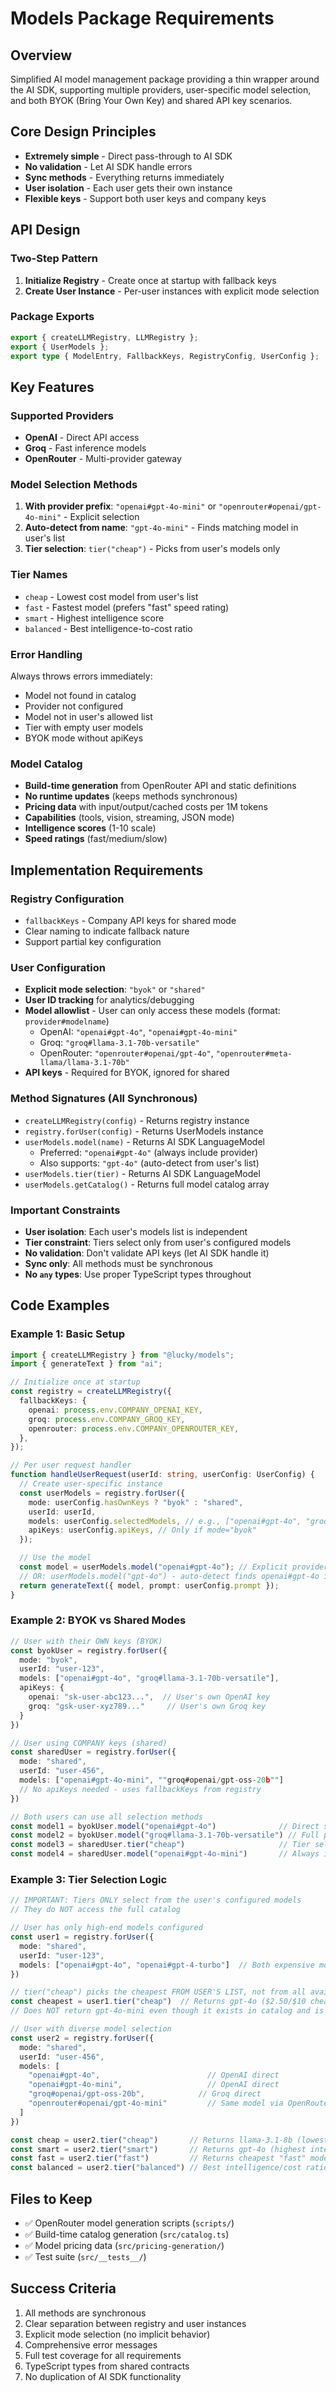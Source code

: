 # Models Package Requirements

## Overview

Simplified AI model management package providing a thin wrapper around the AI SDK, supporting multiple providers, user-specific model selection, and both BYOK (Bring Your Own Key) and shared API key scenarios.

## Core Design Principles

- **Extremely simple** - Direct pass-through to AI SDK
- **No validation** - Let AI SDK handle errors
- **Sync methods** - Everything returns immediately
- **User isolation** - Each user gets their own instance
- **Flexible keys** - Support both user keys and company keys

## API Design

### Two-Step Pattern

1. **Initialize Registry** - Create once at startup with fallback keys
2. **Create User Instance** - Per-user instances with explicit mode selection

### Package Exports

```typescript
export { createLLMRegistry, LLMRegistry };
export { UserModels };
export type { ModelEntry, FallbackKeys, RegistryConfig, UserConfig };
```

## Key Features

### Supported Providers

- **OpenAI** - Direct API access
- **Groq** - Fast inference models
- **OpenRouter** - Multi-provider gateway

### Model Selection Methods

1. **With provider prefix**: `"openai#gpt-4o-mini"` or `"openrouter#openai/gpt-4o-mini"` - Explicit selection
2. **Auto-detect from name**: `"gpt-4o-mini"` - Finds matching model in user's list
3. **Tier selection**: `tier("cheap")` - Picks from user's models only

### Tier Names

- `cheap` - Lowest cost model from user's list
- `fast` - Fastest model (prefers "fast" speed rating)
- `smart` - Highest intelligence score
- `balanced` - Best intelligence-to-cost ratio

### Error Handling

Always throws errors immediately:

- Model not found in catalog
- Provider not configured
- Model not in user's allowed list
- Tier with empty user models
- BYOK mode without apiKeys

### Model Catalog

- **Build-time generation** from OpenRouter API and static definitions
- **No runtime updates** (keeps methods synchronous)
- **Pricing data** with input/output/cached costs per 1M tokens
- **Capabilities** (tools, vision, streaming, JSON mode)
- **Intelligence scores** (1-10 scale)
- **Speed ratings** (fast/medium/slow)

## Implementation Requirements

### Registry Configuration

- `fallbackKeys` - Company API keys for shared mode
- Clear naming to indicate fallback nature
- Support partial key configuration

### User Configuration

- **Explicit mode selection**: `"byok"` or `"shared"`
- **User ID tracking** for analytics/debugging
- **Model allowlist** - User can only access these models (format: `provider#modelname`)
  - OpenAI: `"openai#gpt-4o"`, `"openai#gpt-4o-mini"`
  - Groq: `"groq#llama-3.1-70b-versatile"`
  - OpenRouter: `"openrouter#openai/gpt-4o"`, `"openrouter#meta-llama/llama-3.1-70b"`
- **API keys** - Required for BYOK, ignored for shared

### Method Signatures (All Synchronous)

- `createLLMRegistry(config)` - Returns registry instance
- `registry.forUser(config)` - Returns UserModels instance
- `userModels.model(name)` - Returns AI SDK LanguageModel
  - Preferred: `"openai#gpt-4o"` (always include provider)
  - Also supports: `"gpt-4o"` (auto-detect from user's list)
- `userModels.tier(tier)` - Returns AI SDK LanguageModel
- `userModels.getCatalog()` - Returns full model catalog array

### Important Constraints

- **User isolation**: Each user's models list is independent
- **Tier constraint**: Tiers select only from user's configured models
- **No validation**: Don't validate API keys (let AI SDK handle it)
- **Sync only**: All methods must be synchronous
- **No `any` types**: Use proper TypeScript types throughout

## Code Examples

### Example 1: Basic Setup

```typescript
import { createLLMRegistry } from "@lucky/models";
import { generateText } from "ai";

// Initialize once at startup
const registry = createLLMRegistry({
  fallbackKeys: {
    openai: process.env.COMPANY_OPENAI_KEY,
    groq: process.env.COMPANY_GROQ_KEY,
    openrouter: process.env.COMPANY_OPENROUTER_KEY,
  },
});

// Per user request handler
function handleUserRequest(userId: string, userConfig: UserConfig) {
  // Create user-specific instance
  const userModels = registry.forUser({
    mode: userConfig.hasOwnKeys ? "byok" : "shared",
    userId: userId,
    models: userConfig.selectedModels, // e.g., ["openai#gpt-4o", "groq#llama-3.1-8b", "openrouter#meta-llama/llama-3.1-70b"]
    apiKeys: userConfig.apiKeys, // Only if mode="byok"
  });

  // Use the model
  const model = userModels.model("openai#gpt-4o"); // Explicit provider selection
  // OR: userModels.model("gpt-4o") - auto-detect finds openai#gpt-4o in user's list
  return generateText({ model, prompt: userConfig.prompt });
}
```

### Example 2: BYOK vs Shared Modes

```typescript
// User with their OWN keys (BYOK)
const byokUser = registry.forUser({
  mode: "byok",
  userId: "user-123",
  models: ["openai#gpt-4o", "groq#llama-3.1-70b-versatile"],
  apiKeys: {
    openai: "sk-user-abc123...",  // User's own OpenAI key
    groq: "gsk-user-xyz789..."     // User's own Groq key
  }
})

// User using COMPANY keys (shared)
const sharedUser = registry.forUser({
  mode: "shared",
  userId: "user-456",
  models: ["openai#gpt-4o-mini", ""groq#openai/gpt-oss-20b""]
  // No apiKeys needed - uses fallbackKeys from registry
})

// Both users can use all selection methods
const model1 = byokUser.model("openai#gpt-4o")              // Direct selection with provider
const model2 = byokUser.model("groq#llama-3.1-70b-versatile") // Full provider#model format
const model3 = sharedUser.tier("cheap")                     // Tier selection
const model4 = sharedUser.model("openai#gpt-4o-mini")       // Always include provider
```

### Example 3: Tier Selection Logic

```typescript
// IMPORTANT: Tiers ONLY select from the user's configured models
// They do NOT access the full catalog

// User has only high-end models configured
const user1 = registry.forUser({
  mode: "shared",
  userId: "user-123",
  models: ["openai#gpt-4o", "openai#gpt-4-turbo"]  // Both expensive models
})

// tier("cheap") picks the cheapest FROM USER'S LIST, not from all available models
const cheapest = user1.tier("cheap")  // Returns gpt-4o ($2.50/$10 cheaper than gpt-4-turbo $10/$30)
// Does NOT return gpt-4o-mini even though it exists in catalog and is cheaper

// User with diverse model selection
const user2 = registry.forUser({
  mode: "shared",
  userId: "user-456",
  models: [
    "openai#gpt-4o",                        // OpenAI direct
    "openai#gpt-4o-mini",                   // OpenAI direct
    "groq#openai/gpt-oss-20b",            // Groq direct
    "openrouter#openai/gpt-4o-mini"         // Same model via OpenRouter
  ]
})

const cheap = user2.tier("cheap")       // Returns llama-3.1-8b (lowest cost)
const smart = user2.tier("smart")       // Returns gpt-4o (highest intelligence)
const fast = user2.tier("fast")         // Returns cheapest "fast" model from list
const balanced = user2.tier("balanced") // Best intelligence/cost ratio
```

## Files to Keep

- ✅ OpenRouter model generation scripts (`scripts/`)
- ✅ Build-time catalog generation (`src/catalog.ts`)
- ✅ Model pricing data (`src/pricing-generation/`)
- ✅ Test suite (`src/__tests__/`)

## Success Criteria

1. All methods are synchronous
2. Clear separation between registry and user instances
3. Explicit mode selection (no implicit behavior)
4. Comprehensive error messages
5. Full test coverage for all requirements
6. TypeScript types from shared contracts
7. No duplication of AI SDK functionality
